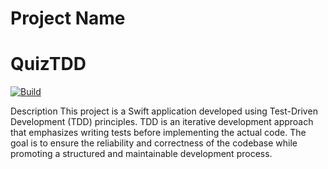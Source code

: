# Project Name
# QuizTDD
[![Build](https://github.com/Vosikkk/QuizTDD/actions/workflows/build.yml/badge.svg)](https://github.com/Vosikkk/QuizTDD/actions/workflows/build.yml)

Description
This project is a Swift application developed using Test-Driven Development (TDD) principles.
TDD is an iterative development approach that emphasizes writing tests before implementing the 
actual code. The goal is to ensure the reliability and correctness of the codebase while 
promoting a structured and maintainable development process.
